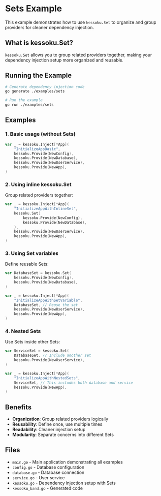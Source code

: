 # Sets Example

This example demonstrates how to use `kessoku.Set` to organize and group providers for cleaner dependency injection.

## What is kessoku.Set?

`kessoku.Set` allows you to group related providers together, making your dependency injection setup more organized and reusable.

## Running the Example

```bash
# Generate dependency injection code
go generate ./examples/sets

# Run the example
go run ./examples/sets
```

## Examples

### 1. Basic usage (without Sets)

```go
var _ = kessoku.Inject[*App](
    "InitializeAppBasic",
    kessoku.Provide(NewConfig),
    kessoku.Provide(NewDatabase),
    kessoku.Provide(NewUserService),
    kessoku.Provide(NewApp),
)
```

### 2. Using inline kessoku.Set

Group related providers together:

```go
var _ = kessoku.Inject[*App](
    "InitializeAppWithInlineSet",
    kessoku.Set(
        kessoku.Provide(NewConfig),
        kessoku.Provide(NewDatabase),
    ),
    kessoku.Provide(NewUserService),
    kessoku.Provide(NewApp),
)
```

### 3. Using Set variables

Define reusable Sets:

```go
var DatabaseSet = kessoku.Set(
    kessoku.Provide(NewConfig),
    kessoku.Provide(NewDatabase),
)

var _ = kessoku.Inject[*App](
    "InitializeAppWithSetVariable",
    DatabaseSet, // Reuse the set
    kessoku.Provide(NewUserService),
    kessoku.Provide(NewApp),
)
```

### 4. Nested Sets

Use Sets inside other Sets:

```go
var ServiceSet = kessoku.Set(
    DatabaseSet, // Include another set
    kessoku.Provide(NewUserService),
)

var _ = kessoku.Inject[*App](
    "InitializeAppWithNestedSets",
    ServiceSet, // This includes both database and service
    kessoku.Provide(NewApp),
)
```

## Benefits

- **Organization**: Group related providers logically
- **Reusability**: Define once, use multiple times
- **Readability**: Cleaner injection setup
- **Modularity**: Separate concerns into different Sets

## Files

- `main.go` - Main application demonstrating all examples
- `config.go` - Database configuration
- `database.go` - Database connection
- `service.go` - User service
- `kessoku.go` - Dependency injection setup with Sets
- `kessoku_band.go` - Generated code